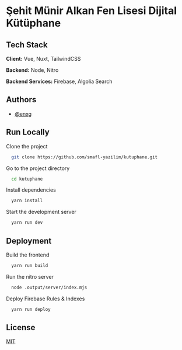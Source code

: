 
# Şehit Münir Alkan Fen Lisesi Dijital Kütüphane



## Tech Stack

**Client:** Vue, Nuxt, TailwindCSS

**Backend:** Node, Nitro

**Backend Services:** Firebase, Algolia Search



## Authors

- [@enxg](https://www.github.com/enxg)


## Run Locally

Clone the project

```bash
  git clone https://github.com/smafl-yazilim/kutuphane.git
```

Go to the project directory

```bash
  cd kutuphane
```

Install dependencies

```bash
  yarn install
```

Start the development server

```bash
  yarn run dev
```


## Deployment

Build the frontend

```bash
  yarn run build
```

Run the nitro server

```bash
  node .output/server/index.mjs 
```

Deploy Firebase Rules & Indexes
```bash
  yarn run deploy
```

## License

[MIT](https://github.com/smafl-yazilim/kutuphane/blob/main/LICENSE/)

